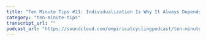 ```yaml
---
title: "Ten Minute Tips #21: Individualization Is Why It Always Depends"
category: "ten-minute-tips"
transcript_url: ""
podcast_url: "https://soundcloud.com/empiricalcyclingpodcast/ten-minute-tips-21-individualization-is-why-it-always-depends"
---
```

